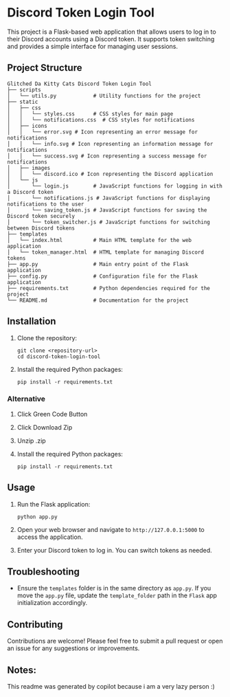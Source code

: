 # Discord Token Login Tool

This project is a Flask-based web application that allows users to log in to their Discord accounts using a Discord token. It supports token switching and provides a simple interface for managing user sessions.

## Project Structure

```
Glitched Da Kitty Cats Discord Token Login Tool
├── scripts
│   └── utils.py            # Utility functions for the project
├── static
│   ├── css
│   │   └── styles.css      # CSS styles for main page
│   │   └── notifications.css  # CSS styles for notifications
│   ├── icons
│   │   └── error.svg # Icon representing an error message for notifications
│   │   └── info.svg # Icon representing an information message for notifications
│   │   └── success.svg # Icon representing a success message for notifications
│   ├── images
│   │   └── discord.ico # Icon representing the Discord application
│   └── js
│       └── login.js        # JavaScript functions for logging in with a Discord token
│       └── notifications.js # JavaScript functions for displaying notifications to the user
│       └── saving_token.js # JavaScript functions for saving the Discord token securely
│       └── token_switcher.js # JavaScript functions for switching between Discord tokens
├── templates
│   └── index.html          # Main HTML template for the web application
│   └── token_manager.html  # HTML template for managing Discord tokens
├── app.py                  # Main entry point of the Flask application
├── config.py               # Configuration file for the Flask application
├── requirements.txt        # Python dependencies required for the project
└── README.md               # Documentation for the project
```

## Installation

1. Clone the repository:
   ```
   git clone <repository-url>
   cd discord-token-login-tool
   ```

2. Install the required Python packages:
   ```
   pip install -r requirements.txt
   ```
### Alternative

1. Click Green Code Button

2. Click Download Zip

3. Unzip .zip

4. Install the required Python packages:
   ```
   pip install -r requirements.txt
   ```   

## Usage

1. Run the Flask application:
   ```
   python app.py
   ```
2. Open your web browser and navigate to `http://127.0.0.1:5000` to access the application.

3. Enter your Discord token to log in. You can switch tokens as needed.

## Troubleshooting

- Ensure the `templates` folder is in the same directory as `app.py`. If you move the `app.py` file, update the `template_folder` path in the `Flask` app initialization accordingly.

## Contributing

Contributions are welcome! Please feel free to submit a pull request or open an issue for any suggestions or improvements.

## Notes:

This readme was generated by copilot because i am a very lazy person :)
